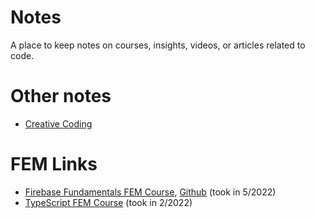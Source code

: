 # Notes

A place to keep notes on courses, insights, videos, or articles related to code.

# Other notes

- [Creative Coding](./CreativeCoding.md)

# FEM Links

- [Firebase Fundamentals FEM Course](https://frontend-masters-firebase.web.app), [Github](https://github.com/davideast/firebase-fundamentals-frontend-masters) (took in 5/2022)
- [TypeScript FEM Course](https://www.typescript-training.com/course/fundamentals-v3/02-hello-typescript/) (took in 2/2022)
